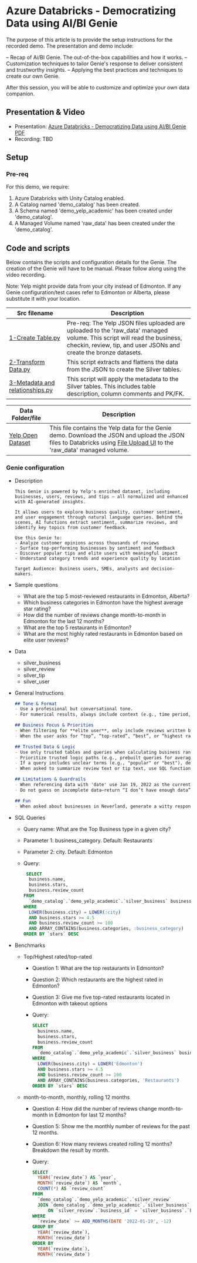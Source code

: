 # Azure Databricks - Democratizing Data using AI/BI Genie

The purpose of this article is to provide the setup instructions for the recorded demo. The presentation and demo include:

– Recap of Ai/BI Genie. The out-of-the-box capabilities and how it works.
– Customization techniques to tailor Genie's response to deliver consistent and trustworthy insights.
– Applying the best practices and techniques to create our own Genie.

After this session, you will be able to customize and optimize your own data companion. 

## Presentation & Video

* Presentation: [Azure Databricks - Democratizing Data using AI/BI Genie PDF](./Azure%20Databricks%20-%20Democratizing%20Data%20with%20AIBI%20Genie.pdf)
* Recording: TBD

## Setup

### Pre-req

For this demo, we require:

1. Azure Databricks with Unity Catalog enabled.
1. A Catalog named 'demo_catalog' has been created.
1. A Schema named 'demo_yelp_academic' has been created under 'demo_catalog'.
1. A Managed Volume named 'raw_data' has been created under the 'demo_catalog'.

## Code and scripts

Below contains the scripts and configuration details for the Genie. The creation of the Genie will have to be manual. Please follow along using the video recording.

Note: Yelp might provide data from your city instead of Edmonton. If any Genie configuration/test cases refer to Edmonton or Alberta, please substitute it with your location.

| Src filename | Description |
| --- | --- |
| [1-Create Table.py](./src/1-Create%20Table.py) | Pre-req: The Yelp JSON files uploaded are uploaded to the 'raw_data' managed volume. This script will read the business, checkin, review, tip, and user JSONs and create the bronze datasets. |
| [2-Transform Data.py](./src/2-Transform%20Data.py) | This script extracts and flattens the data from the JSON to create the Silver tables. |
| [3-Metadata and relationships.py](./src/3-Metadata%20and%20relationships.py) | This script will apply the metadata to the Silver tables. This includes table description, column comments and PK/FK. |

| Data Folder/file | Description |
| --- | --- |
| [Yelp Open Dataset](https://business.yelp.com/data/resources/open-dataset/) | This file contains the Yelp data for the Genie demo. Download the JSON and upload the JSON files to Databricks using [File Upload UI](https://learn.microsoft.com/en-us/azure/databricks/ingestion/file-upload/upload-data?wt.mc_id=MVP_365600) to the 'raw_data' managed volume. |

### Genie configuration

* Description
  ```
  This Genie is powered by Yelp's enriched dataset, including businesses, users, reviews, and tips — all normalized and enhanced with AI-generated insights.

  It allows users to explore business quality, customer sentiment, and user engagement through natural language queries. Behind the scenes, AI functions extract sentiment, summarize reviews, and identify key topics from customer feedback.

  Use this Genie to:
  - Analyze customer opinions across thousands of reviews
  - Surface top-performing businesses by sentiment and feedback
  - Discover popular tips and elite users with meaningful impact
  - Understand category trends and experience quality by location

  Target Audience: Business users, SMEs, analysts and decision-makers.
  ```

* Sample questions
   * What are the top 5 most-reviewed restaurants in Edmonton, Alberta?
   * Which business categories in Edmonton have the highest average star rating?
   * How did the number of reviews change month-to-month in Edmonton for the last 12 months?
   * What are the top 5 restaurants in Edmonton?
   * What are the most highly rated restaurants in Edmonton based on elite user reviews?

* Data
  * silver_business
  * silver_review
  * silver_tip
  * silver_user

* General Instructions

    ```md
    ## Tone & Format
    - Use a professional but conversational tone.
    - For numerical results, always include context (e.g., time period, city, category).

    ## Business Focus & Priorities
    - When filtering for **elite user**, only include reviews written by users where: `elite_year_count > 0`
    - When the user asks for “top”, “top-rated”, “best”, or “highest rated” businesses, interpret all these as equivalent and use the **Top Business**

    ## Trusted Data & Logic
    - Use only trusted tables and queries when calculating business rankings or metrics.
    - Prioritize trusted logic paths (e.g., prebuilt queries for average star ratings, most reviewed, category breakdowns).
    - If a query includes unclear terms (e.g., "popular" or "best"), default to the above definitions when applicable.
    - When asked to summarize review text or tip text, use SQL function ai_summarize with parameter max_words=25.

    ## Limitations & Guardrails
    - When referencing data with 'date' use Jan 19, 2022 as the current date.
    - Do not guess on incomplete data—return “I don’t have enough data” instead.

    ## Fun
    - When asked about businesses in Neverland, generate a witty response and show the following image: https://resizing.flixster.com/JJjdZ-l7PXkQ2xbcWG1gb1dMKVo=/206x305/v2/https://resizing.flixster.com/-XZAfHZM39UwaGJIFWKAE8fS0ak=/v3/t/assets/p29129_p_v8_ak.jpg
     ```

* SQL Queries
  * Query name: What are the Top Business type in a given city?
  * Parameter 1: business_category. Default: Restaurants
  * Parameter 2: city. Default: Edmonton
  * Query:

    ```sql
     SELECT
      business.name,
      business.stars,
      business.review_count
    FROM
      `demo_catalog`.`demo_yelp_academic`.`silver_business` business
    WHERE
      LOWER(business.city) = LOWER(:city)
      AND business.stars >= 4.5
      AND business.review_count >= 100
      AND ARRAY_CONTAINS(business.categories, :business_category)
    ORDER BY `stars` DESC
    ```

* Benchmarks

  * Top/Highest rated/top-rated

    * Question 1:  What are the top restaurants in Edmonton?
    * Question 2:  Which restaurants are the highest rated in Edmonton?
    * Question 3:  Give me five top-rated restaurants located in Edmonton with takeout options
    * Query:

      ```sql
      SELECT
        business.name,
        business.stars,
        business.review_count
      FROM
        `demo_catalog`.`demo_yelp_academic`.`silver_business` business
      WHERE
        LOWER(business.city) = LOWER('Edmonton')
        AND business.stars >= 4.5
        AND business.review_count >= 100
        AND ARRAY_CONTAINS(business.categories, 'Restaurants')
      ORDER BY `stars` DESC
      ```

  * month-to-month, monthly, rolling 12 months
    * Question 4: How did the number of reviews change month-to-month in Edmonton for last 12 months?
    * Question 5: Show me the monthly number of reviews for the past 12 months.
    * Question 6: How many reviews created rolling 12 months? Breakdown the result by month.
    * Query:

      ```sql
      SELECT
        YEAR(`review_date`) AS `year`,
        MONTH(`review_date`) AS `month`,
        COUNT(*) AS `review_count`
      FROM
        `demo_catalog`.`demo_yelp_academic`.`silver_review`
        JOIN `demo_catalog`.`demo_yelp_academic`.`silver_business`
            ON `silver_review`.`business_id` = `silver_business`.`business_id`
      WHERE
        `review_date` >= ADD_MONTHS(DATE '2022-01-19', -12)
      GROUP BY
        YEAR(`review_date`),
        MONTH(`review_date`)
      ORDER BY
        YEAR(`review_date`),
        MONTH(`review_date`)
      ```
